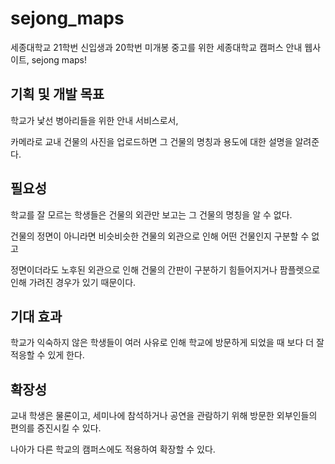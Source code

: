 # sejong_maps
세종대학교 21학번 신입생과 20학번 미개봉 중고를 위한 세종대학교 캠퍼스 안내 웹사이트, sejong maps!

## 기획 및 개발 목표
학교가 낯선 병아리들을 위한 안내 서비스로서,

카메라로 교내 건물의 사진을 업로드하면 그 건물의 명칭과 용도에 대한 설명을 알려준다.

## 필요성
학교를 잘 모르는 학생들은 건물의 외관만 보고는 그 건물의 명칭을 알 수 없다.

건물의 정면이 아니라면 비슷비슷한 건물의 외관으로 인해 어떤 건물인지 구분할 수 없고

정면이더라도 노후된 외관으로 인해 건물의 간판이 구분하기 힘들어지거나 팜플렛으로 인해 가려진 경우가 있기 때문이다. 



## 기대 효과
학교가 익숙하지 않은 학생들이 여러 사유로 인해 학교에 방문하게 되었을 때 보다 더 잘 적응할 수 있게 한다.


## 확장성

교내 학생은 물론이고, 세미나에 참석하거나 공연을 관람하기 위해 방문한 외부인들의 편의를 증진시킬 수 있다.

나아가 다른 학교의 캠퍼스에도 적용하여 확장할 수 있다.
